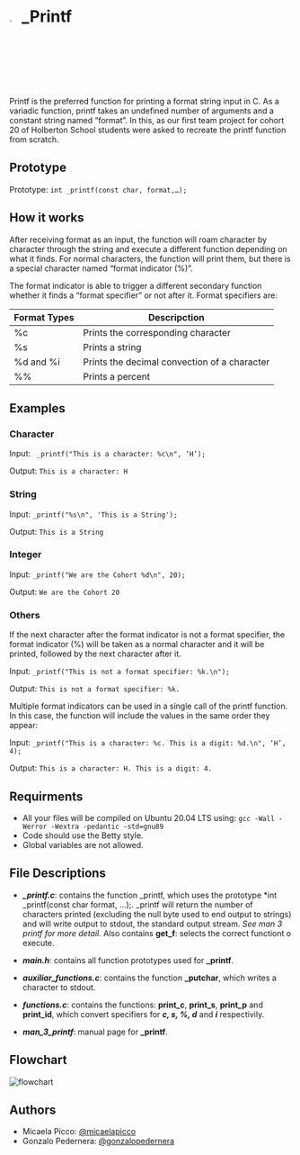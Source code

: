 
# <a> <img src="https://upload.wikimedia.org/wikipedia/commons/thumb/1/18/C_Programming_Language.svg/1200px-C_Programming_Language.svg.png" width=3% heigth=3% ></img></a> _Printf

Printf is the preferred function for printing a format string input in C. As a variadic function, printf takes an undefined number of arguments and a constant string named “format”. In this, as our first team project for cohort 20 of Holberton School students were asked to recreate the printf function from scratch.

## Prototype
Prototype: `int _printf(const char, format,…);`

## How it works
After receiving format as an input, the function will roam character by character through the string and execute a different function depending on what it finds. For normal characters, the function will print them, but there is a special character named “format indicator (%)”.

The format indicator is able to trigger a different secondary function whether it finds a “format specifier” or not after it. Format specifiers are:

| Format Types | Descripction                                 |
|--------------|----------------------------------------------|
| %c           | Prints the corresponding character           |
| %s           | Prints a string                              |
| %d and %i    | Prints the decimal convection of a character |
| %%           | Prints a percent                             |

## Examples

### Character

Input: ` _printf("This is a character: %c\n", ‘H’);`

Output: `This is a character: H`

### String

Input: `_printf("%s\n", 'This is a String');`

Output: `This is a String`

### Integer

Input: `_printf("We are the Cohort %d\n", 20);`

Output: `We are the Cohort 20`

### Others

If the next character after the format indicator is not a format specifier, the format indicator (%) will be taken as a normal character and it will be printed, followed by the next character after it.

Input: `_printf("This is not a format specifier: %k.\n");`

Output: `This is not a format specifier: %k.`

Multiple format indicators can be used in a single call of the printf function. In this case, the function will include the values in the same order they appear:

Input: `_printf("This is a character: %c. This is a digit: %d.\n", ‘H’, 4);`

Output: `This is a character: H. This is a digit: 4.`

## Requirments

- All your files will be compiled on Ubuntu 20.04 LTS using:
`gcc -Wall -Werror -Wextra -pedantic -std=gnu89` 
- Code should use the Betty style.
- Global variables are not allowed.

## File Descriptions

- ***_printf.c***: contains the function _printf, which uses the prototype *int _printf(const char format, ...);. _printf will return the number of characters printed (excluding the null byte used to end output to strings) and will write output to stdout, the standard output stream. *See man 3 printf for more detail.*
Also contains **get_f**: selects the correct functiont o execute.

- ***main.h***: contains all function prototypes used for **_printf**.

- ***auxiliar_functions.c***: contains the function **_putchar**, which writes a character to stdout.

- ***functions.c***: contains the functions: **print_c**, **print_s**, **print_p** and **print_id**, which convert specifiers for ***c, s, %, d*** and ***i*** respectivily. 

- ***man_3_printf***: manual page for **_printf**.


## Flowchart

![flowchart](https://files.slack.com/files-tmb/T0423U1MW21-F051B9K6RL2-9dba38df80/flowchart__printf__1__720.png)
## Authors

- Micaela Picco: [@micaelapicco](https://www.github.com/micaelapicco)
- Gonzalo Pedernera: [@gonzalopedernera](https://www.github.com/gonzalopedernera)


